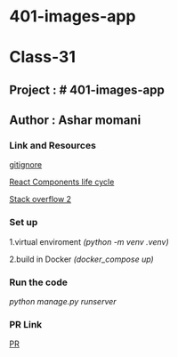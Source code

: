 # 401-images-app


# Class-31

## Project : # 401-images-app


## Author : Ashar momani 

### Link and Resources 

[gitignore](https://www.toptal.com/developers/gitignore)

[React Components life cycle ](https://www.javatpoint.com/react-component-life-cycle )

[Stack overflow 2](https://stackoverflow.com/questions/37471735/global-name-get-user-model-is-not-defined)


### Set up 

1.virtual enviroment _*(python -m venv .venv)*_

2.build in Docker _*(docker_compose up)*_

### Run the code 

_*python manage.py runserver*_





### PR Link
[PR](https://github.com/Ashar121299/drf-api-permissions-postgresql/pull/1)
